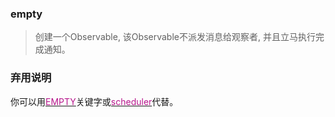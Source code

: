 ### empty <icon badge type='function'/> 
> 创建一个Observable, 该Observable不派发消息给观察者, 并且立马执行完成通知。

### 弃用说明
你可以用[<font color=#B7178C>EMPTY</font>](/doc/reference/index/empty.html)关键字或[<font color=#B7178C>scheduler</font>](/doc/reference/index/scheduler.html)代替。
